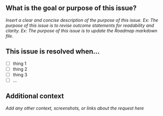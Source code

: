## What is the goal or purpose of this issue?
_Insert a clear and concise description of the purpose of this issue.
Ex: The purpose of this issue is to revise outcome statements for readability and clarity.
Ex: The purpose of this issue is to update the Roadmap markdown file._

## This issue is resolved when...
- [ ] thing 1
- [ ] thing 2
- [ ] thing 3
- [ ] ...

## Additional context
_Add any other context, screenshots, or links about the request here_
